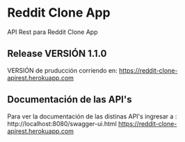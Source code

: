 # Reddit Clone App
API Rest para Reddit Clone App

## Release VERSIÓN 1.1.0

VERSIÓN de pruducción corriendo en: https://reddit-clone-apirest.herokuapp.com

## Documentación de las API's

Para ver la documentación de las distinas API's ingresar a :
http://localhost:8080/swagger-ui.html
https://reddit-clone-apirest.herokuapp.com

